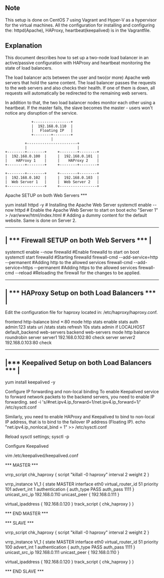 ## Note ##
This setup is done on CentOS 7 using Vagrant and Hyper-V as a hypervisor for the virtual machines. All the configuration for installing and configuring the: httpd(Apache), HAProxy, heartbeat(keepalived) is in the Vagrantfile.

## Explanation ##
This document describes how to set up a two-node load balancer in an active/passive configuration 
with HAProxy and heartbeat monitoring the state of load balancers.

The load balancer acts between the user and two(or more) Apache web servers that hold the same content.
The load balancer passes the requests to the web servers and also checks their health. If one of them is down, all requests will automatically be redirected
to the remaining web servers. 

In addition to that, the two load balancer nodes monitor each other using a heartbeat. 
If the master fails, the slave becomes the master - users won't notice any disruption of the service.

	            +-----------------+
	            |  192.168.0.110  |
	            |   Floating IP   |
	            +--------+--------+
	                     |
	         +-----------------------+
	         |                       |
	+--------+--------+     +--------+--------+
	|  192.168.0.100  |     |  192.168.0.101  |
	|    HAProxy 1    |     |    HAProxy 2    | 
	+--------+--------+     +--------+--------+
	
	+--------+--------+     +--------+--------+
	|  192.168.0.102  |     |  192.168.0.103  |
	|  Web Server 1   |     |  Web Server 2   |
	+-----------------+     +-----------------+



Apache SETUP on both Web Servers ***

yum install httpd -y # Installing the Apache Web Server
systemctl enable --now httpd # Enable the Apache Web Server to start on boot
echo "Server 1" > /var/www/html/index.html # Adding a dummy content for the default website. Same is done on Server 2.

--------------------------------------------------
|  *** Firewall SETUP on both Web Servers ***       |
--------------------------------------------------
systemctl enable --now firewalld #Enable firewalld to start on boot
systemctl start firewalld #Starting firewalld
firewall-cmd --add-service=http --permanent #Adding http to the allowed services
firewall-cmd --add-service=https --permanent #Adding https to the allowed services
firewall-cmd --reload #Reloading the firewall for the changes to be applied.

--------------------------------------------------
|  *** HAProxy Setup on both Load Balancers ***  |
--------------------------------------------------
Edit the configuration file for haproxy located in: /etc/haproxy/haproxy.conf.

frontend http-balance
bind *:80
mode http
stats enable
stats auth admin:123
stats uri /stats
stats refresh 10s
stats admin if LOCALHOST
default_backend web-servers
backend web-servers
mode http
balance roundrobin
server server1 192.168.0.102:80 check
server server2 192.168.0.103:80 check

--------------------------------------------------
|*** Keepalived Setup on both Load Balancers *** |
--------------------------------------------------
yum install keepalived -y

Configure IP forwarding and non-local binding
To enable Keepalived service to forward network packets to the backend servers, you need to enable IP forwarding.
sed -i 's/#net.ipv4.ip_forward=1/net.ipv4.ip_forward=1/' /etc/sysctl.conf

Similarly, you need to enable HAProxy and Keepalived to bind to non-local IP address, that is to bind to the failover IP address (Floating IP).
echo "net.ipv4.ip_nonlocal_bind = 1" >> /etc/sysctl.conf

Reload sysctl settings;
sysctl -p

Configure Keepalived

vim /etc/keepalived/keepalived.conf

*** MASTER ***

vrrp_script chk_haproxy {
	script "killall -0 haproxy"
	interval 2
	weight 2
}

vrrp_instance VI_1 {
	state MASTER
	interface eth0
	virtual_router_id 51
	priority 101
	advert_int 1
	authentication {
		auth_type PASS
		auth_pass 1111
	}
	unicast_src_ip 192.168.0.110
	unicast_peer {
		192.168.0.111
}

virtual_ipaddress {
	192.168.0.120
}
track_script {
chk_haproxy
}
}

*** END MASTER ***

*** SLAVE ***

vrrp_script chk_haproxy {
	script "killall -0 haproxy"
	interval 2
	weight 2
}

vrrp_instance VI_1 {
	state MASTER
	interface eth0
	virtual_router_id 51
	priority 100
	advert_int 1
	authentication {
		auth_type PASS
		auth_pass 1111
	}
	unicast_src_ip 192.168.0.111
	unicast_peer {
		192.168.0.110
}

virtual_ipaddress {
	192.168.0.120
}
track_script {
chk_haproxy
}
}

*** END SLAVE ***












